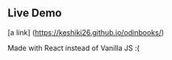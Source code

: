 

## Live Demo

[a link] (https://keshiki26.github.io/odinbooks/)

Made with React instead of Vanilla JS :(

